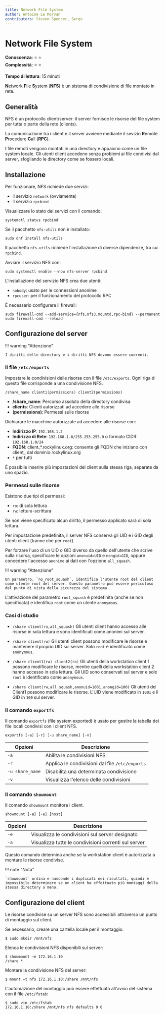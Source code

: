 ```yaml
---
title: Network File System
author: Antoine Le Morvan
contributors: Steven Spencer, Serge
---
```


# Network File System

**Conoscenza**: :star: :star:  
**Complessità**: :star: :star:

**Tempo di lettura**: 15 minuti

**N**etwork **F**ile **S**ystem (**NFS**) è un sistema di condivisione di file montato in rete.

## Generalità

NFS è un protocollo client/server: il server fornisce le risorse del file system per tutta o parte della rete (clients).

La comunicazione tra i client e il server avviene mediante il sevizio  **R**emote **P**rocedure **C**all (**RPC**).

I file remoti vengono montati in una directory e appaiono come un file system locale. Gli utenti client accedono senza problemi ai file condivisi dal server, sfogliando le directory come se fossero locali.

## Installazione

Per funzionare, NFS richiede due servizi:

* Il servizio `network` (ovviamente)
* Il servizio `rpcbind`

Visualizzare lo stato dei servizi con il comando:

```
systemctl status rpcbind
```

Se il pacchetto `nfs-utils` non è installato:

```
sudo dnf install nfs-utils
```

Il pacchetto `nfs-utils` richiede l'installazione di diverse dipendenze, tra cui `rpcbind`.

Avviare il servizio NFS con:

```
sudo systemctl enable --now nfs-server rpcbind
```

L'installazione del servizio NFS crea due utenti:

* `nobody`: usato per le connessioni anonime
* `rpcuser`: per il funzionamento del protocollo RPC

È necessario configurare il firewall:

```
sudo firewall-cmd --add-service={nfs,nfs3,mountd,rpc-bind} --permanent 
sudo firewall-cmd --reload
```

## Configurazione del server

!!! warning "Attenzione"

    I diritti delle directory e i diritti NFS devono essere coerenti.

### Il file `/etc/exports`

Impostare le condivisioni delle risorse con il file `/etc/exports`. Ogni riga di questo file corrisponde a una condivisione NFS.

```
/share_name client1(permissions) client2(permissions)
```

* **/share_name**: Percorso assoluto della directory condivisa
* **clients**: Clienti autorizzati ad accedere alle risorse
* **(permissions)**: Permessi sulle risorse

Dichiarare le macchine autorizzate ad accedere alle risorse con:

* **Indirizzo IP**: `192.168.1.2`
* **Indirizzo di Rete**: `192.168.1.0/255.255.255.0` o formato CIDR `192.168.1.0/24`
* **FQDN**: client_*.rockylinux.org: consente gli FQDN che iniziano con client_ dal dominio rockylinux.org
* `*` per tutti

È possibile inserire più impostazioni del client sulla stessa riga, separate da uno spazio.

### Permessi sulle risorse

Esistono due tipi di permessi:

* `ro`: di sola lettura
* `rw`: lettura-scrittura

Se non viene specificato alcun diritto, il permesso applicato sarà di sola lettura.

Per impostazione predefinita, il server NFS conserva gli UID e i GID degli utenti client (tranne che per `root`).

Per forzare l'uso di un UID o GID diverso da quello dell'utente che scrive sulla risorsa, specificare le opzioni `anonuid=UID` e `nongid=GID`, oppure concedere l'accesso `anonimo` ai dati con l'opzione `all_squash`.

!!! warning "Attenzione" 

    Un parametro, `no_root_squash`, identifica l'utente root del client come utente root del server. Questo parametro può essere pericoloso dal punto di vista della sicurezza del sistema.

L'attivazione del parametro `root_squash` è predefinita (anche se non specificata) e identifica `root` come un utente `anonymous`.

### Casi di studio

* `/share client(ro,all_squash)` Gli utenti client hanno accesso alle risorse in sola lettura e sono identificati come anonimi sul server.

* `/share client(rw)` Gli utenti client possono modificare le risorse e mantenere il proprio UID sul server. Solo `root` è identificato come `anonymous`.

* `/share client1(rw) client2(ro)` Gli utenti della workstation client 1 possono modificare le risorse, mentre quelli della workstation client 2 hanno accesso in sola lettura. Gli UID sono conservati sul server e solo `root` è identificato come `anonymous`.

* `/share client(rw,all_squash,anonuid=1001,anongid=100)` Gli utenti del Client1 possono modificare le risorse. L'UID viene modificato in `1001` e il GID in `100` sul server.

### Il comando `exportfs`

Il comando `exportfs` (file system exported) è usato per gestire la tabella dei file locali condivisi con i client NFS.

```
exportfs [-a] [-r] [-u share_name] [-v]
```

| Opzioni         | Descrizione                                     |
| --------------- | ----------------------------------------------- |
| `-a`            | Abilita le condivisioni NFS                     |
| `-r`            | Applica le condivisioni dal file `/etc/exports` |
| `-u share_name` | Disabilita una determinata condivisione         |
| `-v`            | Visualizza l'elenco delle condivisioni          |

### Il comando `showmount`

Il comando `showmount` monitora i client.

```
showmount [-a] [-e] [host]
```

| Opzioni | Descrizione                                          |
| ------- | ---------------------------------------------------- |
| `-e`    | Visualizza le condivisioni sul server designato      |
| `-a`    | Visualizza tutte le condivisioni correnti sul server |

Questo comando determina anche se la workstation client è autorizzata a montare le risorse condivise.

!!! note "Nota"

    `showmount` ordina e nasconde i duplicati nei risultati, quindi è impossibile determinare se un client ha effettuato più montaggi della stessa directory o meno.

## Configurazione del client

Le risorse condivise su un server NFS sono accessibili attraverso un punto di montaggio sul client.

Se necessario, creare una cartella locale per il montaggio:

```
$ sudo mkdir /mnt/nfs
```

Elenca le condivisioni NFS disponibili sul server:

```
$ showmount –e 172.16.1.10
/share *
```

Montare la condivisione NFS del server:

```
$ mount –t nfs 172.16.1.10:/share /mnt/nfs
```

L'automazione del montaggio può essere effettuata all'avvio del sistema con il file `/etc/fstab`:

```
$ sudo vim /etc/fstab
172.16.1.10:/share /mnt/nfs nfs defaults 0 0
```
